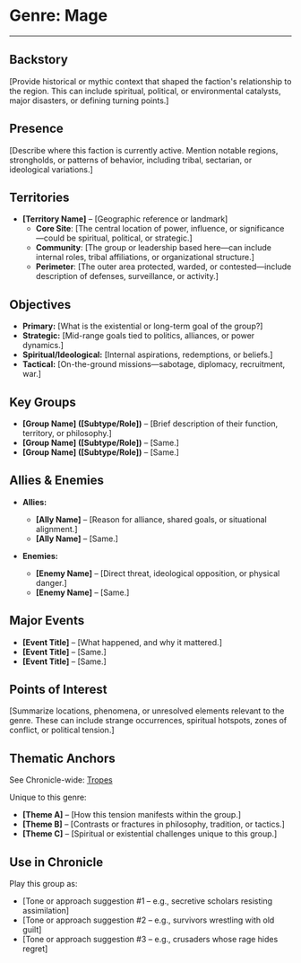 # Genre: Mage

---

## Backstory

[Provide historical or mythic context that shaped the faction's relationship to the region. This can include spiritual, political, or environmental catalysts, major disasters, or defining turning points.]

## Presence

[Describe where this faction is currently active. Mention notable regions, strongholds, or patterns of behavior, including tribal, sectarian, or ideological variations.]

## Territories

- **[Territory Name]** – [Geographic reference or landmark]  
  - **Core Site**: [The central location of power, influence, or significance—could be spiritual, political, or strategic.]  
  - **Community**: [The group or leadership based here—can include internal roles, tribal affiliations, or organizational structure.]  
  - **Perimeter**: [The outer area protected, warded, or contested—include description of defenses, surveillance, or activity.]

## Objectives

- **Primary:** [What is the existential or long-term goal of the group?]
- **Strategic:** [Mid-range goals tied to politics, alliances, or power dynamics.]
- **Spiritual/Ideological:** [Internal aspirations, redemptions, or beliefs.]
- **Tactical:** [On-the-ground missions—sabotage, diplomacy, recruitment, war.]

## Key Groups

- **[Group Name] ([Subtype/Role])** – [Brief description of their function, territory, or philosophy.]
- **[Group Name] ([Subtype/Role])** – [Same.]
- **[Group Name] ([Subtype/Role])** – [Same.]

## Allies & Enemies

- **Allies:**  
   - **[Ally Name]** – [Reason for alliance, shared goals, or situational alignment.]
   - **[Ally Name]** – [Same.]

- **Enemies:**  
   - **[Enemy Name]** – [Direct threat, ideological opposition, or physical danger.]
   - **[Enemy Name]** – [Same.]

## Major Events

- **[Event Title]** – [What happened, and why it mattered.]
- **[Event Title]** – [Same.]
- **[Event Title]** – [Same.]

## Points of Interest

[Summarize locations, phenomena, or unresolved elements relevant to the genre. These can include strange occurrences, spiritual hotspots, zones of conflict, or political tension.]

## Thematic Anchors

See Chronicle-wide: [Tropes](../Backstory/tropes.md)

Unique to this genre:

- **[Theme A]** – [How this tension manifests within the group.]
- **[Theme B]** – [Contrasts or fractures in philosophy, tradition, or tactics.]
- **[Theme C]** – [Spiritual or existential challenges unique to this group.]

## Use in Chronicle

Play this group as:

- [Tone or approach suggestion #1 – e.g., secretive scholars resisting assimilation]
- [Tone or approach suggestion #2 – e.g., survivors wrestling with old guilt]
- [Tone or approach suggestion #3 – e.g., crusaders whose rage hides regret]
